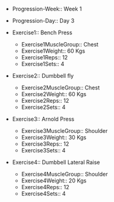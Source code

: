 - Progression-Week:: Week 1
- Progression-Day:: Day 3

- Exercise1:: Bench Press
	- Exercise1MuscleGroup:: Chest
	- Exercise1Weight:: 60 Kgs
	- Exercise1Reps:: 12
	- Exercise1Sets:: 4
- Exercise2:: Dumbbell fly
	- Exercise2MuscleGroup:: Chest
	- Exercise2Weight:: 60 Kgs
	- Exercise2Reps:: 12
	- Exercise2Sets:: 4
- Exercise3:: Arnold Press
	- Exercise3MuscleGroup:: Shoulder
	- Exercise3Weight:: 30 Kgs
	- Exercise3Reps:: 12
	- Exercise3Sets:: 4
- Exercise4:: Dumbbell Lateral Raise
	- Exercise4MuscleGroup:: Shoulder
	- Exercise4Weight:: 20 Kgs
	- Exercise4Reps:: 12
	- Exercise4Sets:: 4